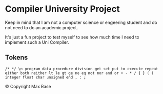 # Compiler University Project

Keep in mind that I am not a computer science or engeering student and do not need to do an academic project.

It's just a fun project to test myself to see how much time I need to implement such a Uni Compiler.

## Tokens

```
/* */ \n program data procedure division get set put to execute repeat either both neither lt le gt ge ne eq not nor and or + - * / { } ( ) integer float char unsigned end , : ; 
```

© Copyright Max Base
